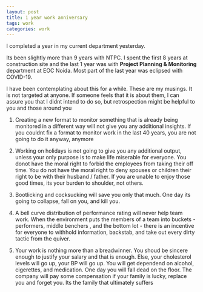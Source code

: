 ```yaml
---
layout: post
title: 1 year work anniversary
tags: work
categories: work
---
```


I completed a year in my current department yesterday. 

Its been slightly more than 9 years with NTPC. I spent the first 8 years at construction site and the last 1 year was with **Project Planning & Monitoring** department at EOC Noida. Most part of the last year was eclipsed with COVID-19.

I have been contemplating about this for a while. These are my musings. It is not targeted at anyone. If someone feels that it is about them, I can assure you that I didnt intend to do so, but retrospection might be helpful to you and those around you

1. Creating a new format to monitor something that is already being monitored in a different way will not give you any additional insights. If you couldnt fix a format to monitor work in the last 40 years, you are not going to do it anyway, anymore

2. Working on holidays is not going to give you any additional output, unless your only purpose is to make life miserable for everyone. You donot have the moral right to forbid the employees from taking their off time. You do not have the moral right to deny spouses or  children their right to be with their husband / father. If you are unable to enjoy those good times, its your burden to shoulder, not others.

3. Bootlicking and cocksucking will save you only that much. One day its going to collapse, fall on you, and kill you.

4. A bell curve distribution of performance rating will never help team work. When the environment puts the members of a team into buckets - performers, middle benchers , and the bottom lot - there is an incentive for everyone to withhold information, backstab, and take out every dirty tactic from the quiver.

5. Your work is nothing more than a breadwinner. You shoud be sincere enough to justify your salary and that is enough. Else, your cholesterol levels will go up, your BP will go up. You will get dependend on alcohol, cigerettes, and medication. One day you will fall dead on the floor. The company will pay some compensation if your family is lucky, replace you and forget you. Its the family that ultimately suffers